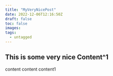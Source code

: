 ```yaml
---
title: "MyVeryNicePost"
date: 2022-12-06T12:16:50Z
draft: false
toc: false
images:
tags:
  - untagged
---
```

## This is some very nice Content^1
content content content1

